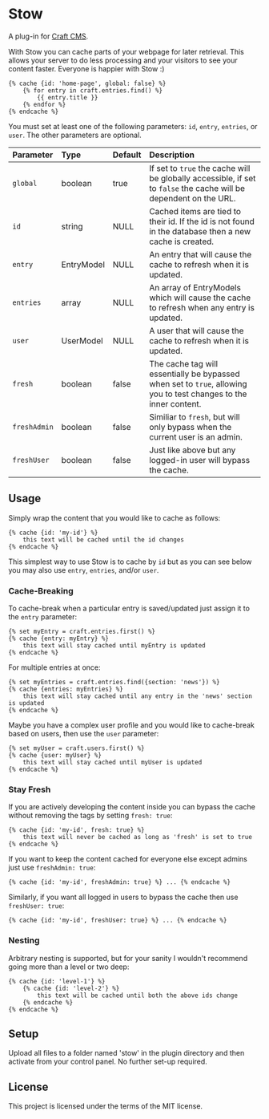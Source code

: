Stow
====

A plug-in for [Craft CMS](http://buildwithcraft.com/).

With Stow you can cache parts of your webpage for later retrieval. This allows your server to do less processing and your visitors to see your content faster. Everyone is happier with Stow :)

    {% cache {id: 'home-page', global: false} %}
        {% for entry in craft.entries.find() %}
            {{ entry.title }}
        {% endfor %}
    {% endcache %}
    
You must set at least one of the following parameters: `id`, `entry`, `entries`, or `user`. The other parameters are optional.

Parameter                | Type    | Default     | Description
:----------------------- | :------ | :---------- | :------------------------------------------------------
`global`                 | boolean  | true | If set to `true` the cache will be globally accessible, if set to `false` the cache will be dependent on the URL.
`id`                     | string | NULL        | Cached items are tied to their id. If the id is not found in the database then a new cache is created.
`entry` | EntryModel | NULL | An entry that will cause the cache to refresh when it is updated.
`entries` | array | NULL | An array of EntryModels which will cause the cache to refresh when any entry is updated.
`user` | UserModel | NULL | A user that will cause the cache to refresh when it is updated.
`fresh` | boolean | false | The cache tag will essentially be bypassed when set to `true`, allowing you to test changes to the inner content.
`freshAdmin` | boolean | false | Similiar to `fresh`, but will only bypass when the current user is an admin.
`freshUser` | boolean | false | Just like above but any logged-in user will bypass the cache.

Usage
---

Simply wrap the content that you would like to cache as follows:

    {% cache {id: 'my-id'} %}
        this text will be cached until the id changes
    {% endcache %}
    
This simplest way to use Stow is to cache by `id` but as you can see below you may also use `entry`, `entries`, and/or `user`.
    
### Cache-Breaking
    
To cache-break when a particular entry is saved/updated just assign it to the `entry` parameter:

    {% set myEntry = craft.entries.first() %}
    {% cache {entry: myEntry} %}
        this text will stay cached until myEntry is updated
    {% endcache %}
    
For multiple entries at once:

    {% set myEntries = craft.entries.find({section: 'news'}) %}
    {% cache {entries: myEntries} %}
        this text will stay cached until any entry in the 'news' section is updated
    {% endcache %}

Maybe you have a complex user profile and you would like to cache-break based on users, then use the `user` parameter:

    {% set myUser = craft.users.first() %}
    {% cache {user: myUser} %}
        this text will stay cached until myUser is updated
    {% endcache %}
    
### Stay Fresh
    
If you are actively developing the content inside you can bypass the cache without removing the tags by setting `fresh: true`:

    {% cache {id: 'my-id', fresh: true} %}
        this text will never be cached as long as 'fresh' is set to true
    {% endcache %}
    
If you want to keep the content cached for everyone else except admins just use `freshAdmin: true`:

    {% cache {id: 'my-id', freshAdmin: true} %} ... {% endcache %}

Similarly, if you want all logged in users to bypass the cache then use `freshUser: true`:

    {% cache {id: 'my-id', freshUser: true} %} ... {% endcache %}
    
### Nesting
    
Arbitrary nesting is supported, but for your sanity I wouldn't recommend going more than a level or two deep:

    {% cache {id: 'level-1'} %}
        {% cache {id: 'level-2'} %}
            this text will be cached until both the above ids change
        {% endcache %}
    {% endcache %}


Setup
---

Upload all files to a folder named 'stow' in the plugin directory and then activate from your control panel. No further set-up required.

License
---

This project is licensed under the terms of the MIT license.

